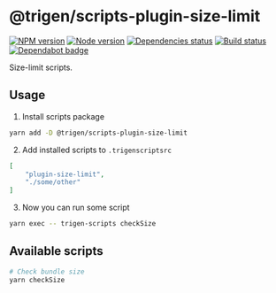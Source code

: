 # @trigen/scripts-plugin-size-limit

[![NPM version][npm]][npm-url]
[![Node version][node]][node-url]
[![Dependencies status][deps]][deps-url]
[![Build status][build]][build-url]
[![Dependabot badge][dependabot]][dependabot-url]

[npm]: https://img.shields.io/npm/v/%40trigen/scripts-plugin-size-limit.svg
[npm-url]: https://www.npmjs.com/package/@trigen/scripts-plugin-size-limit

[node]: https://img.shields.io/node/v/%40trigen/scripts-plugin-size-limit.svg
[node-url]: https://nodejs.org

[deps]: https://david-dm.org/TrigenSoftware/scripts.svg?path=packages/scripts-plugin-size-limit
[deps-url]: https://david-dm.org/TrigenSoftware/scripts?path=packages/scripts-plugin-size-limit

[build]: http://img.shields.io/travis/com/TrigenSoftware/scripts.svg
[build-url]: https://travis-ci.com/TrigenSoftware/scripts

[dependabot]: https://api.dependabot.com/badges/status?host=github&repo=TrigenSoftware/scripts
[dependabot-url]: https://dependabot.com/

Size-limit scripts.

## Usage

1. Install scripts package

```bash
yarn add -D @trigen/scripts-plugin-size-limit
```

2. Add installed scripts to `.trigenscriptsrc`

```json
[
    "plugin-size-limit",
    "./some/other"
]
```

3. Now you can run some script

```bash
yarn exec -- trigen-scripts checkSize
```

## Available scripts

```bash
# Check bundle size
yarn checkSize
```
